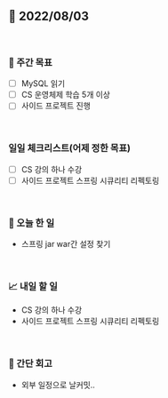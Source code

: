 ## 📅 2022/08/03

<br/>

### 🏹 주간 목표

- [ ] MySQL 읽기
- [ ] CS 운영체제 학습 5개 이상
- [ ] 사이드 프로젝트 진행

<br/>

### 일일 체크리스트(어제 정한 목표)

- [ ] CS 강의 하나 수강
- [ ] 사이드 프로젝트 스프링 시큐리티 리펙토링

<br/>

### 💯 오늘 한 일

- 스프링 jar war간 설정 찾기 

<br/>

### 📈 내일 할 일

- CS 강의 하나 수강
- 사이드 프로젝트 스프링 시큐리티 리펙토링

<br/>

### 🧐 간단 회고
- 외부 일정으로 날커밋..
